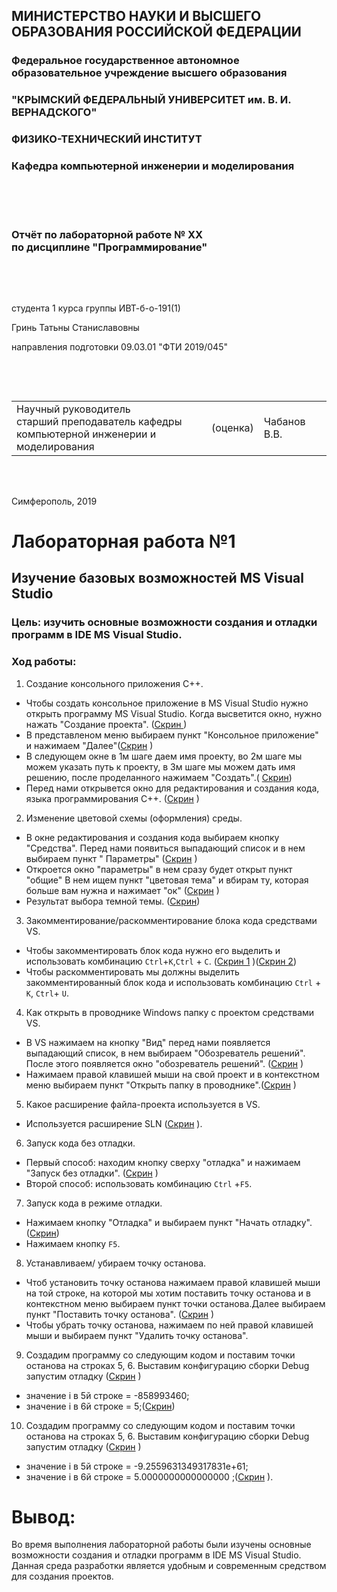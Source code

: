 ﻿## МИНИСТЕРСТВО НАУКИ  И ВЫСШЕГО ОБРАЗОВАНИЯ РОССИЙСКОЙ ФЕДЕРАЦИИ  
### Федеральное государственное автономное образовательное учреждение высшего образования  

### "КРЫМСКИЙ ФЕДЕРАЛЬНЫЙ УНИВЕРСИТЕТ им. В. И. ВЕРНАДСКОГО"  
### ФИЗИКО-ТЕХНИЧЕСКИЙ ИНСТИТУТ  
### Кафедра компьютерной инженерии и моделирования

<br/><br/>
​
### Отчёт по лабораторной работе № XX<br/> по дисциплине "Программирование"

<br/>

​

студента 1 курса группы ИВТ-б-о-191(1)  

Гринь Татьны Станиславовны  

направления подготовки 09.03.01 "ФТИ 2019/045"  

<br/>

​

<table>

<tr><td>Научный руководитель<br/> старший преподаватель кафедры<br/> компьютерной инженерии и моделирования</td>

<td>(оценка)</td>

<td>Чабанов В.В.</td>

</tr>

</table>

<br/><br/>

Симферополь, 2019


# Лабораторная работа №1
## Изучение базовых возможностей MS Visual Studio
### Цель: изучить основные возможности создания и отладки программ в IDE MS Visual Studio.
### Ход работы:
1. Создание консольного приложения С++. 
 + Чтобы создать консольное приложение в MS Visual Studio нужно открыть программу MS Visual Studio. Когда высветится окно, нужно нажать "Создание проекта". ([Скрин ](https://github.com/Starfall-69/Labs/blob/master/1.PNG)) 
 + В представленом меню выбираем пункт "Консольное приложение" и нажимаем "Далее"([Скрин](https://github.com/Starfall-69/Labs/blob/master/2.PNG) )
 + В следующем окне в 1м шаге даем имя проекту, во 2м шаге мы можем указать путь к проекту, в 3м шаге мы можем дать имя решению, после проделанного нажимаем "Создать".( [Скрин](https://github.com/Starfall-69/Labs/blob/master/3.PNG))
 + Перед нами открывется окно для редактирования и создания кода, языка программирования С++. ([Скрин](https://github.com/Starfall-69/Labs/blob/master/4.PNG) )  
 2. Изменение цветовой схемы (оформления) среды.
 + В окне редактирования и создания кода выбираем кнопку "Средства". Перед нами появиться выпадающий список и в нем выбираем пункт " Параметры" ([Скрин](https://github.com/Starfall-69/Labs/blob/master/5.png) )
 + Откроется окно "параметры" в нем сразу будет открыт пункт "общие" 
 В нем ищем пункт "цветовая тема" и вбирам ту, которая больше вам нужна и нажимает "ок" ([Скрин](https://github.com/Starfall-69/Labs/blob/master/6.png) ) 
 + Результат выбора темной темы. ([Скрин](https://github.com/Starfall-69/Labs/blob/master/7.PNG)) 
 3. Закомментирование/раскомментирование блока кода средствами VS.
 + Чтобы закомментировать блок кода нужно его выделить и использовать комбинацию `Ctrl`+`K`,`Ctrl` + `C`. ([Скрин 1](https://github.com/Starfall-69/Labs/blob/master/8.1.PNG) )([Скрин 2](https://github.com/Starfall-69/Labs/blob/master/8.2.PNG))
 + Чтобы раскомментировать мы должны выделить закомментированный блок кода и использовать комбинацию `Ctrl` + `K`, `Ctrl`+ `U`. 
 4. Как открыть в проводнике Windows папку с проектом средствами VS.
 + В VS нажимаем на кнопку "Вид" перед нами появляется выпадающий список, в нем выбираем "Обозреватель решений". После этого появляется окно "обозреватель решений". ([Скрин](https://github.com/Starfall-69/Labs/blob/master/9.png) )
 + Нажимаем правой клавишей мыши на свой проект и в контекстном меню выбираем пункт "Открыть папку в проводнике".([Скрин](https://github.com/Starfall-69/Labs/blob/master/10.png) ) 
 5. Какое расширение файла-проекта используется в VS.
 + Используется расширение SLN ([Скрин](https://github.com/Starfall-69/Labs/blob/master/11.png) ).
6. Запуск кода без отладки.
 + Первый способ: находим кнопку сверху "отладка" и нажимаем "Запуск без отладки". ([Скрин](https://github.com/Starfall-69/Labs/blob/master/12.png) )
 + Второй способ: использовать комбинацию `Ctrl` +`F5`.
 7. Запуск кода в режиме отладки.
 + Нажимаем кнопку "Отладка" и выбираем пункт "Начать отладку". ([Скрин](https://github.com/Starfall-69/Labs/blob/master/13.png)) 
 + Нажимаем кнопку `F5`.
 8. Устанавливаем/ убираем точку останова. 
 + Чтоб установить точку останова нажимаем правой клавишей мыши на той строке, на которой мы хотим поставить точку останова и в контекстном меню выбираем пункт точки останова.Далее выбираем пункт "Поставить точку останова". ([Скрин](https://github.com/Starfall-69/Labs/blob/master/14.png) )
 + Чтобы убрать точку останова, нажимаем по ней правой клавишей мыши и выбираем пункт "Удалить точку останова".
 9. Создадим программу со следующим кодом и поставим точки останова на строках 5, 6. Выставим конфигурацию сборки Debug запустим отладку  ([Скрин](https://github.com/Starfall-69/Labs/blob/master/15.PNG) )
  + значение i в 5й строке = -858993460;
  + значение i в 6й строке = 5;([Скрин](https://github.com/Starfall-69/Labs/blob/master/16.png))
10. Создадим программу со следующим кодом и поставим точки останова на строках 5, 6. Выставим конфигурацию сборки Debug запустим отладку  ([Скрин](https://github.com/Starfall-69/Labs/blob/master/17.png) )
  + значение i в 5й строке = -9.2559631349317831e+61;
  + значение i в 6й строке = 5.0000000000000000 ;([Скрин](https://github.com/Starfall-69/Labs/blob/master/18.png) ).
 # Вывод:
 Во время выполнения лабораторной работы были изучены основные возможности создания и отладки программ в IDE MS Visual Studio. Данная среда разработки является удобным и  современным средством для создания проектов.

 
 